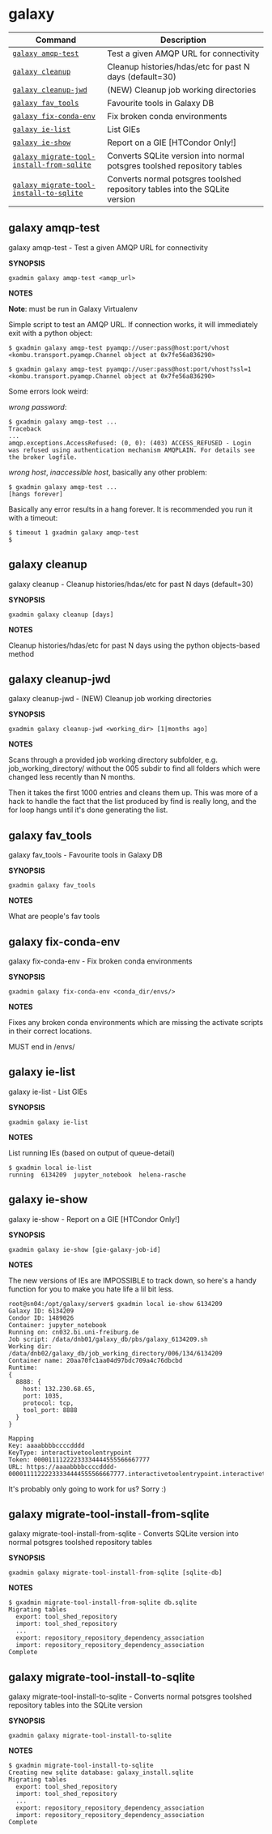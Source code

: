 # galaxy

Command | Description
------- | -----------
[`galaxy amqp-test`](#galaxy-amqp-test) | Test a given AMQP URL for connectivity
[`galaxy cleanup`](#galaxy-cleanup) | Cleanup histories/hdas/etc for past N days (default=30)
[`galaxy cleanup-jwd`](#galaxy-cleanup-jwd) | (NEW) Cleanup job working directories
[`galaxy fav_tools`](#galaxy-fav_tools) | Favourite tools in Galaxy DB
[`galaxy fix-conda-env`](#galaxy-fix-conda-env) | Fix broken conda environments
[`galaxy ie-list`](#galaxy-ie-list) | List GIEs
[`galaxy ie-show`](#galaxy-ie-show) | Report on a GIE [HTCondor Only!]
[`galaxy migrate-tool-install-from-sqlite`](#galaxy-migrate-tool-install-from-sqlite) | Converts SQLite version into normal potsgres toolshed repository tables
[`galaxy migrate-tool-install-to-sqlite`](#galaxy-migrate-tool-install-to-sqlite) | Converts normal potsgres toolshed repository tables into the SQLite version

## galaxy amqp-test

galaxy amqp-test -  Test a given AMQP URL for connectivity

**SYNOPSIS**

    gxadmin galaxy amqp-test <amqp_url>

**NOTES**

**Note**: must be run in Galaxy Virtualenv

Simple script to test an AMQP URL. If connection works, it will
immediately exit with a python object:

    $ gxadmin galaxy amqp-test pyamqp://user:pass@host:port/vhost
    <kombu.transport.pyamqp.Channel object at 0x7fe56a836290>

    $ gxadmin galaxy amqp-test pyamqp://user:pass@host:port/vhost?ssl=1
    <kombu.transport.pyamqp.Channel object at 0x7fe56a836290>

Some errors look weird:

*wrong password*:

    $ gxadmin galaxy amqp-test ...
    Traceback
    ...
    amqp.exceptions.AccessRefused: (0, 0): (403) ACCESS_REFUSED - Login was refused using authentication mechanism AMQPLAIN. For details see the broker logfile.

*wrong host*, *inaccessible host*, basically any other problem:

    $ gxadmin galaxy amqp-test ...
    [hangs forever]

Basically any error results in a hang forever. It is recommended you run it with a timeout:

    $ timeout 1 gxadmin galaxy amqp-test
    $


## galaxy cleanup

galaxy cleanup -  Cleanup histories/hdas/etc for past N days (default=30)

**SYNOPSIS**

    gxadmin galaxy cleanup [days]

**NOTES**

Cleanup histories/hdas/etc for past N days using the python objects-based method


## galaxy cleanup-jwd

galaxy cleanup-jwd -  (NEW) Cleanup job working directories

**SYNOPSIS**

    gxadmin galaxy cleanup-jwd <working_dir> [1|months ago]

**NOTES**

Scans through a provided job working directory subfolder, e.g.
job_working_directory/ without the 005 subdir to find all folders which
were changed less recently than N months.

 Then it takes the first 1000 entries and cleans them up. This was more
of a hack to handle the fact that the list produced by find is really
long, and the for loop hangs until it's done generating the list.


## galaxy fav_tools

galaxy fav_tools -  Favourite tools in Galaxy DB

**SYNOPSIS**

    gxadmin galaxy fav_tools

**NOTES**

What are people's fav tools


## galaxy fix-conda-env

galaxy fix-conda-env -  Fix broken conda environments

**SYNOPSIS**

    gxadmin galaxy fix-conda-env <conda_dir/envs/>

**NOTES**

Fixes any broken conda environments which are missing the activate scripts in their correct locations.

MUST end in /envs/


## galaxy ie-list

galaxy ie-list -  List GIEs

**SYNOPSIS**

    gxadmin galaxy ie-list

**NOTES**

List running IEs (based on output of queue-detail)

    $ gxadmin local ie-list
    running  6134209  jupyter_notebook  helena-rasche


## galaxy ie-show

galaxy ie-show -  Report on a GIE [HTCondor Only!]

**SYNOPSIS**

    gxadmin galaxy ie-show [gie-galaxy-job-id]

**NOTES**

The new versions of IEs are IMPOSSIBLE to track down, so here's a handy
function for you to make you hate life a lil bit less.


    root@sn04:/opt/galaxy/server$ gxadmin local ie-show 6134209
    Galaxy ID: 6134209
    Condor ID: 1489026
    Container: jupyter_notebook
    Running on: cn032.bi.uni-freiburg.de
    Job script: /data/dnb01/galaxy_db/pbs/galaxy_6134209.sh
    Working dir: /data/dnb02/galaxy_db/job_working_directory/006/134/6134209
    Container name: 20aa70fc1aa04d97bdc709a4c76dbcbd
    Runtime:
    {
      8888: {
        host: 132.230.68.65,
        port: 1035,
        protocol: tcp,
        tool_port: 8888
      }
    }

    Mapping
    Key: aaaabbbbccccdddd
    KeyType: interactivetoolentrypoint
    Token: 00001111222233334444555566667777
    URL: https://aaaabbbbccccdddd-00001111222233334444555566667777.interactivetoolentrypoint.interactivetool.usegalaxy.eu

It's probably only going to work for us? Sorry :)


## galaxy migrate-tool-install-from-sqlite

galaxy migrate-tool-install-from-sqlite -  Converts SQLite version into normal potsgres toolshed repository tables

**SYNOPSIS**

    gxadmin galaxy migrate-tool-install-from-sqlite [sqlite-db]

**NOTES**

    $ gxadmin migrate-tool-install-from-sqlite db.sqlite
    Migrating tables
      export: tool_shed_repository
      import: tool_shed_repository
      ...
      export: repository_repository_dependency_association
      import: repository_repository_dependency_association
    Complete


## galaxy migrate-tool-install-to-sqlite

galaxy migrate-tool-install-to-sqlite -  Converts normal potsgres toolshed repository tables into the SQLite version

**SYNOPSIS**

    gxadmin galaxy migrate-tool-install-to-sqlite

**NOTES**

    $ gxadmin migrate-tool-install-to-sqlite
    Creating new sqlite database: galaxy_install.sqlite
    Migrating tables
      export: tool_shed_repository
      import: tool_shed_repository
      ...
      export: repository_repository_dependency_association
      import: repository_repository_dependency_association
    Complete

